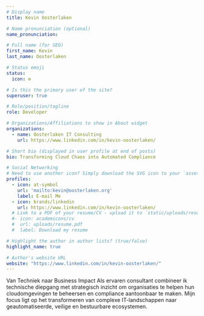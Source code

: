 ```yaml
---
# Display name
title: Kevin Oosterlaken

# Name pronunciation (optional)
name_pronunciation: 

# Full name (for SEO)
first_name: Kevin
last_name: Oosterlaken

# Status emoji
status:
  icon: ⚙️

# Is this the primary user of the site?
superuser: true

# Role/position/tagline
role: Developer

# Organizations/Affiliations to show in About widget
organizations:
  - name: Oosterlaken IT Consulting
    url: https://www.linkedin.com/in/kevin-oosterlaken/

# Short bio (displayed in user profile at end of posts)
bio: Transforming Cloud Chaos into Automated Compliance

# Social Networking
# Need to use another icon? Simply download the SVG icon to your `assets/media/icons/` folder.
profiles:
  - icon: at-symbol
    url: 'mailto:kevin@oosterlaken.org'
    label: E-mail Me
  - icon: brands/linkedin
    url: https://www.linkedin.com/in/kevin-oosterlaken/
  # Link to a PDF of your resume/CV - upload it to `static/uploads/resume.pdf`
  #- icon: academicons/cv
  #  url: uploads/resume.pdf
  #  label: Download my resume

# Highlight the author in author lists? (true/false)
highlight_name: true

# Author's website URL
website: "https://www.linkedin.com/in/kevin-oosterlaken/"
---
```


Van Techniek naar Business Impact
Als ervaren consultant combineer ik technische diepgang met strategisch inzicht om organisaties te helpen hun cloudomgevingen te beheersen en compliance aantoonbaar te maken. Mijn focus ligt op het transformeren van complexe IT-landschappen naar geautomatiseerde, veilige en bestuurbare ecosystemen.